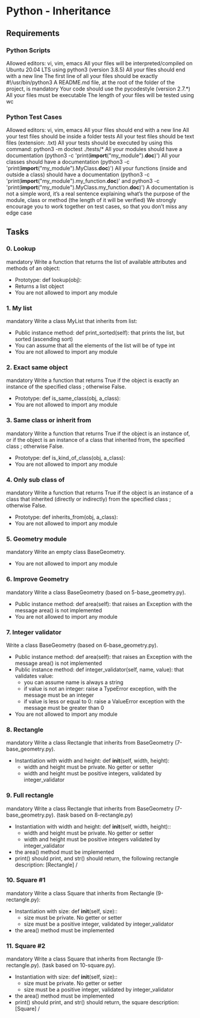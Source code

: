 # Python - Inheritance

## Requirements

### Python Scripts
Allowed editors: vi, vim, emacs
All your files will be interpreted/compiled on Ubuntu 20.04 LTS using python3 (version 3.8.5)
All your files should end with a new line
The first line of all your files should be exactly #!/usr/bin/python3
A README.md file, at the root of the folder of the project, is mandatory
Your code should use the pycodestyle (version 2.7.*)
All your files must be executable
The length of your files will be tested using wc

### Python Test Cases
Allowed editors: vi, vim, emacs
All your files should end with a new line
All your test files should be inside a folder tests
All your test files should be text files (extension: .txt)
All your tests should be executed by using this command: python3 -m doctest ./tests/*
All your modules should have a documentation (python3 -c 'print(__import__("my_module").__doc__)')
All your classes should have a documentation (python3 -c 'print(__import__("my_module").MyClass.__doc__)')
All your functions (inside and outside a class) should have a documentation (python3 -c 'print(__import__("my_module").my_function.__doc__)' and python3 -c 'print(__import__("my_module").MyClass.my_function.__doc__)')
A documentation is not a simple word, it’s a real sentence explaining what’s the purpose of the module, class or method (the length of it will be verified)
We strongly encourage you to work together on test cases, so that you don’t miss any edge case


## Tasks


### 0. Lookup
mandatory
Write a function that returns the list of available attributes and methods of an object:

- Prototype: def lookup(obj):
- Returns a list object
- You are not allowed to import any module


### 1. My list
mandatory
Write a class MyList that inherits from list:

- Public instance method: def print_sorted(self): that prints the list, but sorted (ascending sort)
- You can assume that all the elements of the list will be of type int
- You are not allowed to import any module


### 2. Exact same object
mandatory
Write a function that returns True if the object is exactly an instance of the specified class ; otherwise False.

- Prototype: def is_same_class(obj, a_class):
- You are not allowed to import any module


### 3. Same class or inherit from
mandatory
Write a function that returns True if the object is an instance of, or if the object is an instance of a class that inherited from, the specified class ; otherwise False.

- Prototype: def is_kind_of_class(obj, a_class):
- You are not allowed to import any module


### 4. Only sub class of
mandatory
Write a function that returns True if the object is an instance of a class that inherited (directly or indirectly) from the specified class ; otherwise False.

- Prototype: def inherits_from(obj, a_class):
- You are not allowed to import any module


### 5. Geometry module
mandatory
Write an empty class BaseGeometry.

- You are not allowed to import any module


### 6. Improve Geometry
mandatory
Write a class BaseGeometry (based on 5-base_geometry.py).

- Public instance method: def area(self): that raises an Exception with the message area() is not implemented
- You are not allowed to import any module


### 7. Integer validator

Write a class BaseGeometry (based on 6-base_geometry.py).

- Public instance method: def area(self): that raises an Exception with the message area() is not implemented
- Public instance method: def integer_validator(self, name, value): that validates value:
    - you can assume name is always a string
    - if value is not an integer: raise a TypeError exception, with the message <name> must be an integer
    - if value is less or equal to 0: raise a ValueError exception with the message <name> must be greater than 0
- You are not allowed to import any module


### 8. Rectangle
mandatory
Write a class Rectangle that inherits from BaseGeometry (7-base_geometry.py).

- Instantiation with width and height: def __init__(self, width, height):
    - width and height must be private. No getter or setter
    - width and height must be positive integers, validated by integer_validator


### 9. Full rectangle
mandatory
Write a class Rectangle that inherits from BaseGeometry (7-base_geometry.py). (task based on 8-rectangle.py)

- Instantiation with width and height: def __init__(self, width, height)::
    - width and height must be private. No getter or setter
    - width and height must be positive integers validated by integer_validator
- the area() method must be implemented
- print() should print, and str() should return, the following rectangle description: [Rectangle] <width>/<height>


### 10. Square #1
mandatory
Write a class Square that inherits from Rectangle (9-rectangle.py):

- Instantiation with size: def __init__(self, size)::
    - size must be private. No getter or setter
    - size must be a positive integer, validated by integer_validator
- the area() method must be implemented


### 11. Square #2
mandatory
Write a class Square that inherits from Rectangle (9-rectangle.py). (task based on 10-square.py).

- Instantiation with size: def __init__(self, size)::
    - size must be private. No getter or setter
    - size must be a positive integer, validated by integer_validator
- the area() method must be implemented
- print() should print, and str() should return, the square description: [Square] <width>/<height>